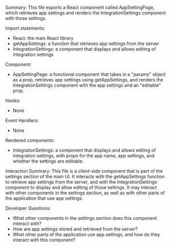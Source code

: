 Summary:
This file exports a React component called AppSettingPage, which retrieves app settings and renders the IntegrationSettings component with those settings.

Import statements:
- React: the main React library
- getAppSettings: a function that retrieves app settings from the server
- IntegrationSettings: a component that displays and allows editing of integration settings

Component:
- AppSettingPage: a functional component that takes in a "params" object as a prop, retrieves app settings using getAppSettings, and renders the IntegrationSettings component with the app settings and an "editable" prop.

Hooks:
- None

Event Handlers:
- None

Rendered components:
- IntegrationSettings: a component that displays and allows editing of integration settings, with props for the app name, app settings, and whether the settings are editable.

Interaction Summary:
This file is a client-side component that is part of the settings section of the main UI. It interacts with the getAppSettings function to retrieve app settings from the server, and with the IntegrationSettings component to display and allow editing of those settings. It may interact with other components in the settings section, as well as with other parts of the application that use app settings.

Developer Questions:
- What other components in the settings section does this component interact with?
- How are app settings stored and retrieved from the server?
- What other parts of the application use app settings, and how do they interact with this component?